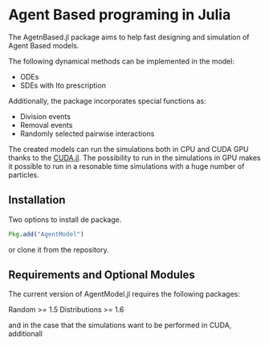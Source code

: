 # Agent Based programing in Julia
The AgetnBased.jl package aims to help fast designing and simulation of Agent Based models.

The following dynamical methods can be implemented in the model:
 - ODEs
 - SDEs with Ito prescription

Additionally, the package incorporates special functions as: 
 - Division events
 - Removal events
 - Randomly selected pairwise interactions

The created models can run the simulations both in CPU and CUDA GPU thanks to the [CUDA.jl](https://juliagpu.gitlab.io/CUDA.jl/tutorials/introduction/). The possibility to run in the simulations in GPU makes it possible to run in a resonable time simulations with a huge number of particles.

## Installation
Two options to install de package.

```julia
Pkg.add("AgentModel")
```

or clone it from the repository. 

## Requirements and Optional Modules

The current version of AgentModel.jl requires the following packages:

Random >= 1.5
Distributions >= 1.6

and in the case that the simulations want to be performed in CUDA, additionall